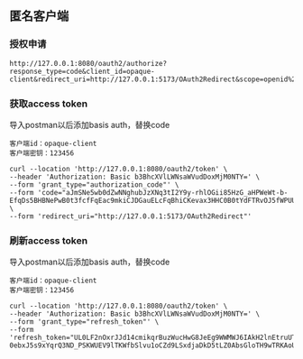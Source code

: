 ## 匿名客户端
### 授权申请
```shell
http://127.0.0.1:8080/oauth2/authorize?response_type=code&client_id=opaque-client&redirect_uri=http://127.0.0.1:5173/OAuth2Redirect&scope=openid%20profile%20message.read%20message.write&state=VGh1IE9jdCAwMyAyMDI0IDE3OjMwOjMzIEdNVCswODAwICjkuK3lm73moIflh4bml7bpl7Qp
```

### 获取access token
导入postman以后添加basis auth，替换code
```shell
客户端id：opaque-client
客户端密钥：123456
```

```shell
curl --location 'http://127.0.0.1:8080/oauth2/token' \
--header 'Authorization: Basic b3BhcXVlLWNsaWVudDoxMjM0NTY=' \
--form 'grant_type="authorization_code"' \
--form 'code="aJmSNe5wb0dZwNNghubJzXNq3tI2Y9y-rhlOGii85HzG_aHPWeWt-b-EfqDs5BHBNePwB0t3fcfFqEac9mkiCJDGauELcFqBhiCKevax3HHC0B0tYdFTRvOJ5fWPUUu9"' \
--form 'redirect_uri="http://127.0.0.1:5173/OAuth2Redirect"'
```

### 刷新access token
导入postman以后添加basis auth，替换code
```shell
客户端id：opaque-client
客户端密钥：123456
```

```shell
curl --location 'http://127.0.0.1:8080/oauth2/token' \
--header 'Authorization: Basic b3BhcXVlLWNsaWVudDoxMjM0NTY=' \
--form 'grant_type="refresh_token"' \
--form 'refresh_token="UL0LF2nOxrJJd14cmikqrBuzWucHwG8JeEg9WWMWJ6IAkH2lnEtruUT-0ebxJ5s9xYqrQ3ND_PSKWUEV9lTKWfbSlvu1oCZd9LSxdjaDkD5tLZ0AbsGloTH9wTRKAoUx"'
```